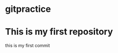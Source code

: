 # gitpractice
This is my first repository
=================================
this is my first commit
